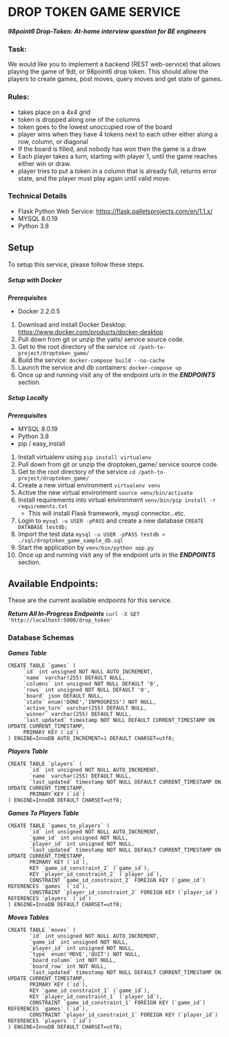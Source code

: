# DROP TOKEN GAME SERVICE
***98point6 Drop-Token: At-home interview question for BE engineers***

### Task:
We would like you to implement a backend (REST web-service) that allows playing the game of 9dt,
or 98point6 drop token. This should allow the players to create games, post moves, query moves
and get state of games.


### Rules:
- takes place on a 4x4 grid
- token is dropped along one of the columns
- token goes to the lowest unoccupied row of the board
- player wins when they have 4 tokens next to each other either along a row, column, or diagonal
- If the board is filled, and nobody has won then the game is a draw
- Each player takes a turn, starting with player 1, until the game reaches either win or draw.
- player tries to put a token in a column that is already full, returns error state, and the player must play again until valid move.


### Technical Details
- Flask Python Web Service: https://flask.palletsprojects.com/en/1.1.x/
- MYSQL 8.0.19
- Python 3.8

## Setup
To setup this service, please follow these steps.

##### Setup with Docker

***Prerequisites***
- Docker 2.2.0.5

1. Download and install Docker Desktop: https://www.docker.com/products/docker-desktop
2. Pull down from git or unzip the yaits/ service source code.
3. Get to the root directory of the service `cd /path-to-project/droptoken_game/`
4. Build the service: `docker-compose build --no-cache`
5. Launch the service and db containers: `docker-compose up`
6. Once up and running visit any of the endpoint urls in the ***ENDPOINTS*** section.


##### Setup Locally

***Prerequisites***
- MYSQL 8.0.19
- Python 3.8
- pip / easy_install

1. Install virtualenv using `pip install virtualenv`
2. Pull down from git or unzip the droptoken_game/ service source code.
3. Get to the root directory of the service `cd /path-to-project/droptoken_game/`
4. Create a new virtual environment `virtualenv venv`
5. Active the new virtual environment `source venv/bin/activate`
6. Install requirements into virtual environment `venv/bin/pip install -r requirements.txt`
    - This will install Flask framework, mysql connector...etc.
7. Login to `mysql -u USER -pPASS` and create a new database `CREATE DATABASE testdb;`
8. Import the test data `mysql -u USER -pPASS testdb < ./sql/droptoken_game_sample_db.sql`
9. Start the application by `venv/bin/python app.py`
10. Once up and running visit any of the endpoint urls in the ***ENDPOINTS*** section.

## Available Endpoints:
These are the current available endpoints for this service.

***Return All In-Progress Endpoints***
`curl -X GET 'http://localhost:5000/drop_token'`



### Database Schemas

***Games Table***
```
CREATE TABLE `games` (
     `id` int unsigned NOT NULL AUTO_INCREMENT,
     `name` varchar(255) DEFAULT NULL,
     `columns` int unsigned NOT NULL DEFAULT '0',
     `rows` int unsigned NOT NULL DEFAULT '0',
     `board` json DEFAULT NULL,
     `state` enum('DONE','INPROGRESS') NOT NULL,
     `active_turn` varchar(255) DEFAULT NULL,
     `winner` varchar(255) DEFAULT NULL,
     `last_updated` timestamp NOT NULL DEFAULT CURRENT_TIMESTAMP ON UPDATE CURRENT_TIMESTAMP,
     PRIMARY KEY (`id`)
) ENGINE=InnoDB AUTO_INCREMENT=1 DEFAULT CHARSET=utf8;
```

***Players Table***
```
CREATE TABLE `players` (
       `id` int unsigned NOT NULL AUTO_INCREMENT,
       `name` varchar(255) DEFAULT NULL,
       `last_updated` timestamp NOT NULL DEFAULT CURRENT_TIMESTAMP ON UPDATE CURRENT_TIMESTAMP,
       PRIMARY KEY (`id`)
) ENGINE=InnoDB DEFAULT CHARSET=utf8;
```

***Games To Players Table***
```
CREATE TABLE `games_to_players` (
       `id` int unsigned NOT NULL AUTO_INCREMENT,
       `game_id` int unsigned NOT NULL,
       `player_id` int unsigned NOT NULL,
       `last_updated` timestamp NOT NULL DEFAULT CURRENT_TIMESTAMP ON UPDATE CURRENT_TIMESTAMP,
       PRIMARY KEY (`id`),
       KEY `game_id_constraint_2` (`game_id`),
       KEY `player_id_constraint_2` (`player_id`),
       CONSTRAINT `game_id_constraint_2` FOREIGN KEY (`game_id`) REFERENCES `games` (`id`),
       CONSTRAINT `player_id_constraint_2` FOREIGN KEY (`player_id`) REFERENCES `players` (`id`)
) ENGINE=InnoDB DEFAULT CHARSET=utf8;
```

***Moves Tables***
```
CREATE TABLE `moves` (
       `id` int unsigned NOT NULL AUTO_INCREMENT,
       `game_id` int unsigned NOT NULL,
       `player_id` int unsigned NOT NULL,
       `type` enum('MOVE','QUIT') NOT NULL,
       `board_column` int NOT NULL,
       `board_row` int NOT NULL,
       `last_updated` timestamp NOT NULL DEFAULT CURRENT_TIMESTAMP ON UPDATE CURRENT_TIMESTAMP,
       PRIMARY KEY (`id`),
       KEY `game_id_constraint_1` (`game_id`),
       KEY `player_id_constraint_1` (`player_id`),
       CONSTRAINT `game_id_constraint_1` FOREIGN KEY (`game_id`) REFERENCES `games` (`id`),
       CONSTRAINT `player_id_constraint_1` FOREIGN KEY (`player_id`) REFERENCES `players` (`id`)
) ENGINE=InnoDB DEFAULT CHARSET=utf8;
```
